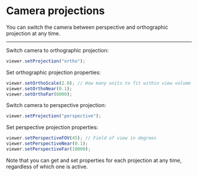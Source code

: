 # Camera projections

You can switch the camera between perspective and orthographic projection at any time.

---

Switch camera to orthographic projection:

```javascript
viewer.setProjection("ortho");
```

Set orthographic projection properties:

```javascript
viewer.setOrthoScale(2.0); // How many units to fit within view volume
viewer.setOrthoNear(0.1);
viewer.setOrthoFar(8000);
```

Switch camera to perspective projection:

```javascript
viewer.setProjection("perspective");
```

Set perspective projection properties:

```javascript
viewer.setPerspectiveFOV(45); // Field of view in degrees
viewer.setPerspectiveNear(0.1);
viewer.setPerspectiveFar(10000);
```

Note that you can get and set properties for each projection at any time, regardless of which one is active.

